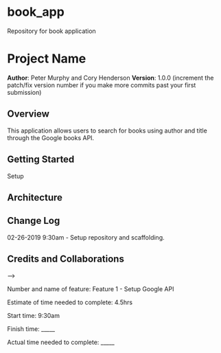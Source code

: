 # book_app
Repository for book application

# Project Name

**Author**: Peter Murphy and Cory Henderson
**Version**: 1.0.0 (increment the patch/fix version number if you make more commits past your first submission)

## Overview
This application allows users to search for books using author and title through the Google books API.

## Getting Started
<!-- What are the steps that a user must take in order to build this app on their own machine and get it running? -->
Setup

## Architecture
<!-- Provide a detailed description of the application design. What technologies (languages, libraries, etc) you're using, and any other relevant design information. -->

## Change Log
02-26-2019 9:30am - Setup repository and scaffolding.

## Credits and Collaborations
<!-- Give credit (and a link) to other people or resources that helped you build this application. -->
-->

Number and name of feature: Feature 1 - Setup Google API

Estimate of time needed to complete: 4.5hrs

Start time: 9:30am

Finish time: _____

Actual time needed to complete: _____
